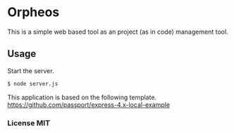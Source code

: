 # Orpheos
This is a simple web based tool as an project (as in code) management tool.

## Usage

Start the server.

```bash
$ node server.js
```


This application is based on the following template.  
https://github.com/passport/express-4.x-local-example


### License MIT
